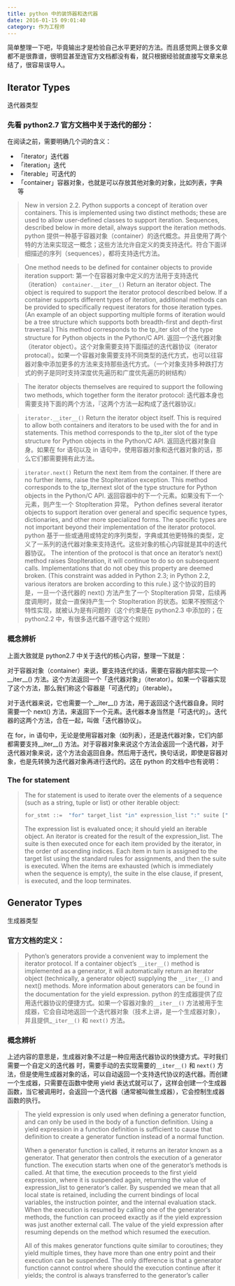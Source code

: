 ```yaml
---
title: python 中的装饰器和迭代器
date: 2016-01-15 09:01:40
category: 作为工程师
---
```

简单整理一下吧，毕竟输出才是检验自己水平更好的方法。而且感觉网上很多文章都不是很靠谱，很明显甚至连官方文档都没有看，就只根据经验就直接写文章来总结了，很容易误导人。

## Iterator Types
迭代器类型

### 先看 python2.7 官方文档中关于迭代的部分：
在阅读之前，需要明确几个词的含义：

- 「iterator」迭代器
- 「iteration」迭代
- 「iterable」可迭代的
- 「container」容器对象，也就是可以存放其他对象的对象，比如列表，字典等

> New in version 2.2.
> Python supports a concept of iteration over containers. This is implemented using two distinct methods; these are used to allow user-defined classes to support iteration. Sequences, described below in more detail, always support the iteration methods.
> python 提供一种基于容器对象（container）的迭代概念。并且使用了两个特的方法来实现这一概念；这些方法允许自定义的类支持迭代。符合下面详细描述的序列（sequences），都将支持迭代方法。

> One method needs to be defined for container objects to provide iteration support:
> 第一个在容器对象中定义的方法用于支持迭代（iteration）
> `container.__iter__()`
> Return an iterator object. The object is required to support the iterator protocol described below. If a container supports different types of iteration, additional methods can be provided to specifically request iterators for those iteration types. (An example of an object supporting multiple forms of iteration would be a tree structure which supports both breadth-first and depth-first traversal.) This method corresponds to the tp_iter slot of the type structure for Python objects in the Python/C API.
> 返回一个迭代器对象（iterator object）。这个对象需要支持下面描述的迭代器协议（iterator protocal）。如果一个容器对象需要支持不同类型的迭代方式，也可以往容器对象中添加更多的方法来支持那些迭代方式。（一个对象支持多种跌打方式的例子是同时支持深度优先遍历和广度优先遍历的树结构）

> The iterator objects themselves are required to support the following two methods, which together form the iterator protocol:
>迭代器本身也需要支持下面的两个方法，『这两个方法一起构成了迭代器协议』

> `iterator.__iter__()`
> Return the iterator object itself. This is required to allow both containers and iterators to be used with the for and in statements. This method corresponds to the tp_iter slot of the type structure for Python objects in the Python/C API.
> 返回迭代器对象自身。如果在 for 语句以及 in 语句中，使用容器对象和迭代器对象的话，那么它们都需要拥有此方法。


> `iterator.next()`
> Return the next item from the container. If there are no further items, raise the StopIteration exception. This method corresponds to the tp_iternext slot of the type structure for Python objects in the Python/C API.
> 返回容器中的下一个元素。如果没有下一个元素，则产生一个 StopIteration 异常。
> Python defines several iterator objects to support iteration over general and specific sequence types, dictionaries, and other more specialized forms. The specific types are not important beyond their implementation of the iterator protocol.
> python 基于一些或通用或特定的序列类型，字典或其他更特殊的类型，定义了一系列的迭代器对象来支持迭代。这些对象的核心内容就是其中的迭代器协议。
> The intention of the protocol is that once an iterator’s next() method raises StopIteration, it will continue to do so on subsequent calls. Implementations that do not obey this property are deemed broken. (This constraint was added in Python 2.3; in Python 2.2, various iterators are broken according to this rule.)
> 这个协议的目的是，一旦一个迭代器的 next() 方法产生了一个 StopIteration 异常，后续再度调用时，就会一直保持产生一个 StopIteration 的状态。如果不按照这个特性实现，就被认为是有问题的（这个约束是在 python2.3 中添加的；在 python2.2 中，有很多迭代器不遵守这个规则）

### 概念辨析
上面大致就是 python2.7 中关于迭代的核心内容，整理一下就是：

对于容器对象（container）来说，要支持迭代的话，需要在容器内部实现一个__iter__() 方法。这个方法返回一个「迭代器对象」（iterator）。如果一个容器实现了这个方法，那么我们称这个容器是「可迭代的」（iterable）。

对于迭代器来说，它也需要一个__iter__() 方法，用于返回这个迭代器自身。同时需要一个 next() 方法，来返回下一个元素。迭代器本身当然是「可迭代的」。迭代器的这两个方法，合在一起，叫做「迭代器协议」。

在 for，in 语句中，无论是使用容器对象（如列表），还是迭代器对象，它们内部都需要支持__iter__() 方法。对于容器对象来说这个方法会返回一个迭代器，对于迭代器对象来说，这个方法会返回自身。然后用于迭代，换句话说，即使是容器对象，也是先转换为迭代器对象再进行迭代的。这在 python 的文档中也有说明：

### The for statement
> The for statement is used to iterate over the elements of a sequence (such as a string, tuple or list) or other iterable object:
> 
> ```py 
> for_stmt ::=  "for" target_list "in" expression_list ":" suite ["else" ":" suite]
> ```
> The expression list is evaluated once; it should yield an iterable object. An iterator is created for the result of the expression_list. The suite is then executed once for each item provided by the iterator, in the order of ascending indices. Each item in turn is assigned to the target list using the standard rules for assignments, and then the suite is executed. When the items are exhausted (which is immediately when the sequence is empty), the suite in the else clause, if present, is executed, and the loop terminates.

## Generator Types
生成器类型

### 官方文档的定义：
> Python’s generators provide a convenient way to implement the iterator protocol. If a container object’s `__iter__()` method is implemented as a generator, it will automatically return an iterator object (technically, a generator object) supplying the `__iter__()` and next() methods. More information about generators can be found in the documentation for the yield expression.
> python 的生成器提供了应用迭代器协议的便捷方式。如果一个容器对象的`__iter__()` 方法被用于生成器，它会自动地返回一个迭代器对象（技术上讲，是一个生成器对象），并且提供_`_iter__()` 和 `next()` 方法。

### 概念辨析
上述内容的意思是，生成器对象不过是一种应用迭代器协议的快捷方式。平时我们需要一个自定义的迭代器
时，需要手动的去实现需要的`__iter__()` 和 `next()` 方法，但是使用生成器对象的话，可以自动返回一个支持迭代协议的迭代器。而创建一个生成器，只需要在函数中使用 yield 表达式就可以了，这样会创建一个生成器函数，当它被调用时，会返回一个迭代器（通常被叫做生成器），它会控制生成器函数的执行。

> The yield expression is only used when defining a generator function, and can only be used in the body of a function definition. Using a yield expression in a function definition is sufficient to cause that definition to create a generator function instead of a normal function.
> 
> When a generator function is called, it returns an iterator known as a generator. That generator then controls the execution of a generator function. The execution starts when one of the generator’s methods is called. At that time, the execution proceeds to the first yield expression, where it is suspended again, returning the value of expression_list to generator’s caller. By suspended we mean that all local state is retained, including the current bindings of local variables, the instruction pointer, and the internal evaluation stack. When the execution is resumed by calling one of the generator’s methods, the function can proceed exactly as if the yield expression was just another external call. The value of the yield expression after resuming depends on the method which resumed the execution.
>
> All of this makes generator functions quite similar to coroutines; they yield multiple times, they have more than one entry point and their execution can be suspended. The only difference is that a generator function cannot control where should the execution continue after it yields; the control is always transferred to the generator’s caller